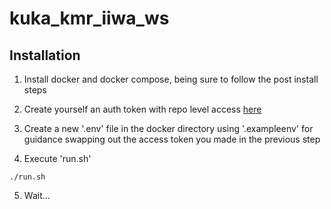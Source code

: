 # kuka_kmr_iiwa_ws

## Installation
1. Install docker and docker compose, being sure to follow the post install steps

2. Create yourself an auth token with repo level access [here](https://github.com/settings/tokens)

3. Create a new '.env' file in the docker directory using '.exampleenv' for guidance swapping out the access token you made in the previous step

4. Execute 'run.sh'
```shell
./run.sh
```

5. Wait...
